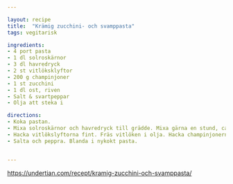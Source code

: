 ```yaml
---

layout: recipe
title:  "Krämig zucchini- och svamppasta"
tags: vegitarisk

ingredients:
- 4 port pasta
- 1 dl solroskärnor
- 3 dl havredryck
- 2 st vitlöksklyftor
- 200 g champinjoner
- 1 st zucchini
- 1 dl ost, riven
- Salt & svartpeppar
- Olja att steka i

directions:
- Koka pastan.
- Mixa solroskärnor och havredryck till grädde. Mixa gärna en stund, ca 20-30 sek för att det ska bli krämigt.
- Hacka vitlökslyftorna fint. Fräs vitlöken i olja. Hacka champinjonerna och låt fräsa med till de är mjuka. Salta och peppra. Riv zucchinin grovt, krama ur vattnet ordentligt. Låt fräsa med. Rör om. Slå på "havregrädden" och rör i osten.
- Salta och peppra. Blanda i nykokt pasta.


---
```


https://undertian.com/recept/kramig-zucchini-och-svamppasta/

